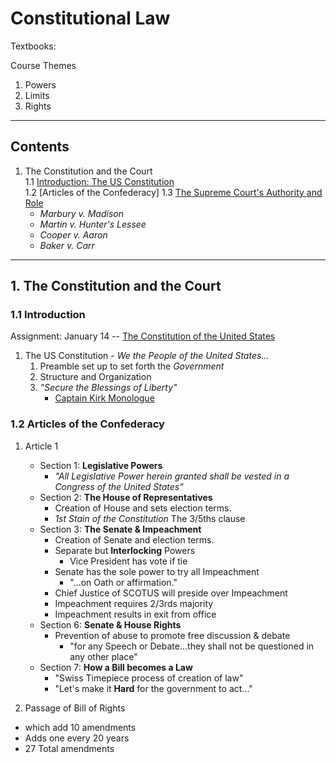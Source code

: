# Constitutional Law

Textbooks:  

Course Themes
1. Powers
2. Limits
3. Rights
------
## Contents
1. The Constitution and the Court    
  1.1 [Introduction: The US Constitution](#11-introduction)  
  1.2 [Articles of the Confederacy]
  1.3 [The Supreme Court's Authority and Role](#1.2)  
     - *Marbury v. Madison*
     - *Martin v. Hunter's Lessee*
     - *Cooper v. Aaron*
     - *Baker v. Carr*
------


## 1. The Constitution and the Court
### 1.1 Introduction
Assignment: January 14 -- [The Constitution of the United States](https://www.law.cornell.edu/constitution)
1. The US Constitution - *We the People of the United States...*
    1. Preamble set up to set forth the *Government*
    2. Structure and Organization
    3. *"Secure the Blessings of Liberty"*
        - [Captain Kirk Monologue](https://www.youtube.com/watch?v=uGO-SldLrNA)

### 1.2 Articles of the Confederacy
  1. Article 1
      - Section 1: **Legislative Powers**
        - *"All Legislative Power herein granted shall be vested in a Congress of the United States"*
      - Section 2: **The House of Representatives**
        - Creation of House and sets election terms.
        - *1st Stain of the Constitution* The 3/5ths clause
      - Section 3: **The Senate & Impeachment**  
        - Creation of Senate and election terms.
        - Separate but **Interlocking** Powers
          - Vice President has vote if tie
        - Senate has the sole power to try all Impeachment
          - "...on Oath or affirmation."
        - Chief Justice of SCOTUS will preside over Impeachment
        - Impeachment requires 2/3rds majority
        - Impeachment results in exit from office
      - Section 6: **Senate & House Rights**
        - Prevention of abuse to promote free discussion & debate
          - "for any Speech or Debate...they shall not be questioned in any other place"
      - Section 7: **How a Bill becomes a Law**
        - "Swiss Timepiece process of creation of law"
        - "Let's make it **Hard** for the government to act..."




1. Passage of Bill of Rights
 - which add 10 amendments
 - Adds one every 20 years
 - 27 Total amendments
